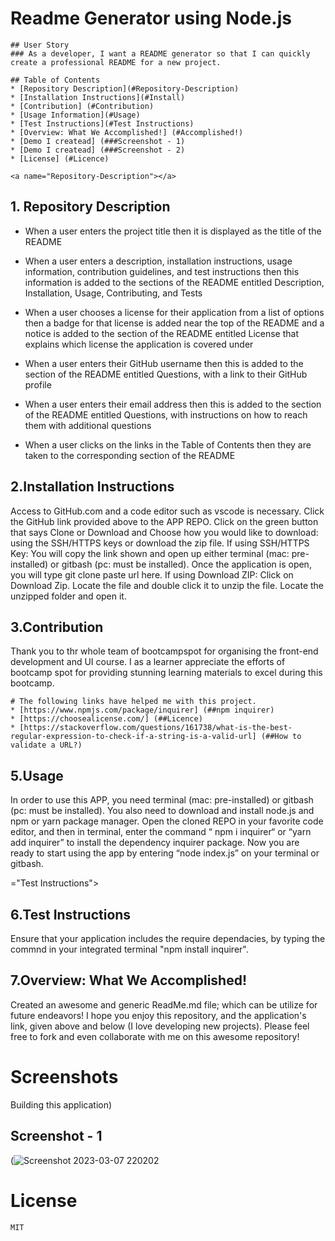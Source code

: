 

#  Readme Generator using Node.js
    ## User Story
    ### As a developer, I want a README generator so that I can quickly create a professional README for a new project.

    ## Table of Contents
    * [Repository Description](#Repository-Description)
    * [Installation Instructions](#Install)
    * [Contribution] (#Contribution)
    * [Usage Information](#Usage)
    * [Test Instructions](#Test Instructions)
    * [Overview: What We Accomplished!] (#Accomplished!)
    * [Demo I createad] (###Screenshot - 1)
    * [Demo I createad] (###Screenshot - 2)
    * [License] (#Licence)

    <a name="Repository-Description"></a>
## 1. Repository Description
  - When a user enters the project title then it is displayed as the title of the README
  - When a user enters a description, installation instructions, usage information, contribution guidelines, and test instructions then this information is added to the sections of the README entitled Description, Installation, Usage, Contributing, and Tests
  - When a user chooses a license for their application from a list of options then a badge for that license is added near the top of the README and a notice is added to the section of the README entitled License that explains which license the application is covered under
  - When a user enters their GitHub username then this is added to the section of the README entitled Questions, with a link to their GitHub profile
  - When a user enters their email address then this is added to the section of the README entitled Questions, with instructions on how to reach them with additional questions
  - When a user clicks on the links in the Table of Contents then they are taken to the corresponding section of the README
  
    <a name="Install"></a>
## 2.Installation Instructions

Access to GitHub.com and a code editor such as vscode is necessary. Click the GitHub link provided above to the APP REPO. Click on the green button that says Clone or Download and Choose how you would like to download: using the SSH/HTTPS keys or download the zip file. If using SSH/HTTPS Key: You will copy the link shown and open up either terminal (mac: pre-installed) or gitbash (pc: must be installed). Once the application is open, you will type git clone paste url here. If using Download ZIP: Click on Download Zip. Locate the file and double click it to unzip the file. Locate the unzipped folder and open it.

<a name="Contribution"></a>
## 3.Contribution
Thank you to thr whole team of bootcampspot for organising the front-end development and UI course. I as a learner appreciate the efforts of bootcamp spot for providing stunning learning materials to excel during this bootcamp.

    # The following links have helped me with this project.
    * [https://www.npmjs.com/package/inquirer] (##npm inquirer)
    * [https://choosealicense.com/] (##Licence)
    * [https://stackoverflow.com/questions/161738/what-is-the-best-regular-expression-to-check-if-a-string-is-a-valid-url] (##How to validate a URL?)
<a name="Usage"></a>

## 5.Usage
In order to use this APP, you need terminal (mac: pre-installed) or gitbash (pc: must be installed). You also need to download and install node.js and npm or yarn package manager. Open the cloned REPO in your favorite code editor, and then in terminal, enter the command “ npm i inquirer“ or “yarn add inquirer” to install the dependency inquirer package. Now you are ready to start using the app by entering “node index.js” on your terminal or gitbash.

<a name>="Test Instructions"></a>
## 6.Test Instructions
Ensure that your application includes the require dependacies, by typing the commnd in your integrated terminal "npm install inquirer".

<a name="Accomplished"></a>
## 7.Overview: What We Accomplished!
Created an awesome and generic ReadMe.md file; which can be utilize for future endeavors! I hope you enjoy this repository, and the application's link, given above and below (I love developing new projects). Please feel free to fork and even collaborate with me on this awesome repository!

# Screenshots 
Building this application)
<a name="Screenshot - 1"></a>
## Screenshot - 1
(![Screenshot 2023-03-07 220202](https://user-images.githubusercontent.com/113493756/223569095-09b0a170-e2ed-46da-9a98-e932263ee2b5.png)

<a name="Licence"></a>
# License
    MIT
